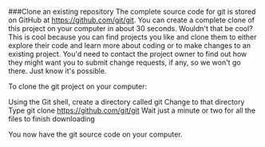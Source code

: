 ###Clone an existing repository
The complete source code for git is stored on GitHub at https://github.com/git/git. You can create a complete clone of this project on your computer in about 30 seconds. Wouldn't that be cool? This is cool because you can find projects you like and clone them to either explore their code and learn more about coding or to make changes to an existing project. You'd need to contact the project owner to find out how they might want you to submit change requests, if any, so we won't go there. Just know it's possible. 

To clone the git project on your computer:

Using the Git shell, create a directory called git
Change to that directory
Type git clone https://github.com/git/git
Wait just a minute or two for all the files to finish downloading 
 

You now have the git source code on your computer. 